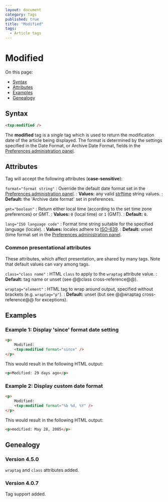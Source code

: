```yaml
---
layout: document
category: Tags
published: true
title: "Modified"
tags:
  - Article tags
---
```


# Modified

On this page:

* [Syntax](#syntax)
* [Attributes](#attributes)
* [Examples](#examples)
* [Genealogy](#genealogy)

## Syntax

~~~ html
<txp:modified />
~~~

The **modified** tag is a *single* tag which is used to return the modification date of the article being displayed. The format is determined by the settings specified in the Date Format, or Archive Date Format, fields in the [Preferences administration panel](../administration/preferences-panel).

## Attributes

Tag will accept the following attributes (**case-sensitive**):

`format="format string"`
: Override the default date format set in the [Preferences administration panel](../administration/preferences-panel).
: **Values:** any valid [strftime](http://php.net/strftime) string values.
: **Default:** the 'Archive date format' set in preferences.

`gmt="boolean"`
: Return either local time (according to the set time zone preferences) or GMT.
: **Values:** `0` (local time) or `1` (GMT).
: **Default:** `0`.

`lang="ISO language code"`
: Format time string suitable for the specified language (locale).
: **Values:** locales adhere to [ISO-639](http://en.wikipedia.org/wiki/ISO_639-2).
: **Default:** unset (time format set in the [Preferences administration panel](../administration/preferences-panel).

### Common presentational attributes

These attributes, which affect presentation, are shared by many tags. Note that default values can vary among tags.

`class="class name"`
: HTML `class` to apply to the `wraptag` attribute value.
: **Default:** tag name or unset (see @@class cross-reference@@).

`wraptag="element"`
: HTML tag to wrap around output, specified without brackets (e.g. `wraptag="p"`).
: **Default:** unset (but see @@wraptag cross-reference@@ for exceptions).

## Examples

### Example 1: Display 'since' format date setting

~~~ html
<p>
    Modified:
    <txp:modified format="since" />
</p>
~~~

This would result in the following HTML output:

~~~ html
<p>Modified: 29 days ago</p>
~~~

### Example 2: Display custom date format

~~~ html
<p>
    Modified:
    <txp:modified format="%b %d, %Y" />
</p>
~~~

This would result in the following HTML output:

~~~ html
<p>modified: May 28, 2005</p>
~~~

## Genealogy

### Version 4.5.0

`wraptag` and `class` attributes added.

### Version 4.0.7

Tag support added.
